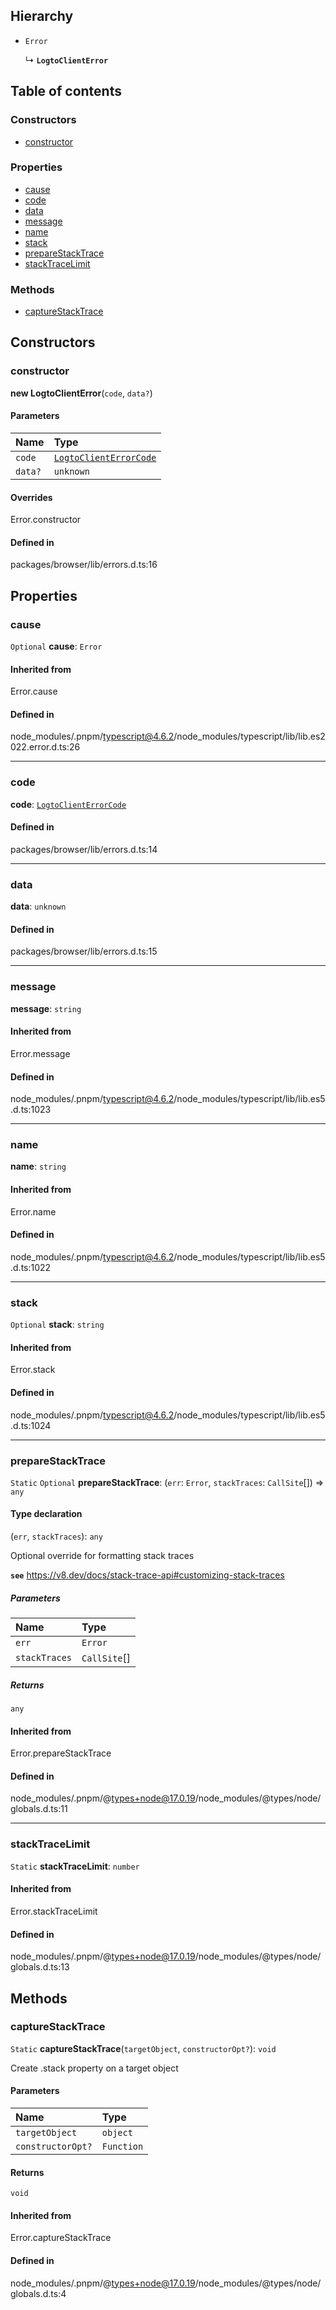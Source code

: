## Hierarchy

- `Error`

  ↳ **`LogtoClientError`**

## Table of contents

### Constructors

- [constructor](LogtoClientError.md#constructor)

### Properties

- [cause](LogtoClientError.md#cause)
- [code](LogtoClientError.md#code)
- [data](LogtoClientError.md#data)
- [message](LogtoClientError.md#message)
- [name](LogtoClientError.md#name)
- [stack](LogtoClientError.md#stack)
- [prepareStackTrace](LogtoClientError.md#preparestacktrace)
- [stackTraceLimit](LogtoClientError.md#stacktracelimit)

### Methods

- [captureStackTrace](LogtoClientError.md#capturestacktrace)

## Constructors

### constructor

**new LogtoClientError**(`code`, `data?`)

#### Parameters

| Name    | Type                                                       |
| :------ | :--------------------------------------------------------- |
| `code`  | [`LogtoClientErrorCode`](../types/LogtoClientErrorCode.md) |
| `data?` | `unknown`                                                  |

#### Overrides

Error.constructor

#### Defined in

packages/browser/lib/errors.d.ts:16

## Properties

### cause

`Optional` **cause**: `Error`

#### Inherited from

Error.cause

#### Defined in

node_modules/.pnpm/typescript@4.6.2/node_modules/typescript/lib/lib.es2022.error.d.ts:26

---

### code

**code**: [`LogtoClientErrorCode`](../types/LogtoClientErrorCode.md)

#### Defined in

packages/browser/lib/errors.d.ts:14

---

### data

**data**: `unknown`

#### Defined in

packages/browser/lib/errors.d.ts:15

---

### message

**message**: `string`

#### Inherited from

Error.message

#### Defined in

node_modules/.pnpm/typescript@4.6.2/node_modules/typescript/lib/lib.es5.d.ts:1023

---

### name

**name**: `string`

#### Inherited from

Error.name

#### Defined in

node_modules/.pnpm/typescript@4.6.2/node_modules/typescript/lib/lib.es5.d.ts:1022

---

### stack

`Optional` **stack**: `string`

#### Inherited from

Error.stack

#### Defined in

node_modules/.pnpm/typescript@4.6.2/node_modules/typescript/lib/lib.es5.d.ts:1024

---

### prepareStackTrace

`Static` `Optional` **prepareStackTrace**: (`err`: `Error`, `stackTraces`: `CallSite`[]) => `any`

#### Type declaration

(`err`, `stackTraces`): `any`

Optional override for formatting stack traces

**`see`** https://v8.dev/docs/stack-trace-api#customizing-stack-traces

##### Parameters

| Name          | Type         |
| :------------ | :----------- |
| `err`         | `Error`      |
| `stackTraces` | `CallSite`[] |

##### Returns

`any`

#### Inherited from

Error.prepareStackTrace

#### Defined in

node_modules/.pnpm/@types+node@17.0.19/node_modules/@types/node/globals.d.ts:11

---

### stackTraceLimit

`Static` **stackTraceLimit**: `number`

#### Inherited from

Error.stackTraceLimit

#### Defined in

node_modules/.pnpm/@types+node@17.0.19/node_modules/@types/node/globals.d.ts:13

## Methods

### captureStackTrace

`Static` **captureStackTrace**(`targetObject`, `constructorOpt?`): `void`

Create .stack property on a target object

#### Parameters

| Name              | Type       |
| :---------------- | :--------- |
| `targetObject`    | `object`   |
| `constructorOpt?` | `Function` |

#### Returns

`void`

#### Inherited from

Error.captureStackTrace

#### Defined in

node_modules/.pnpm/@types+node@17.0.19/node_modules/@types/node/globals.d.ts:4
